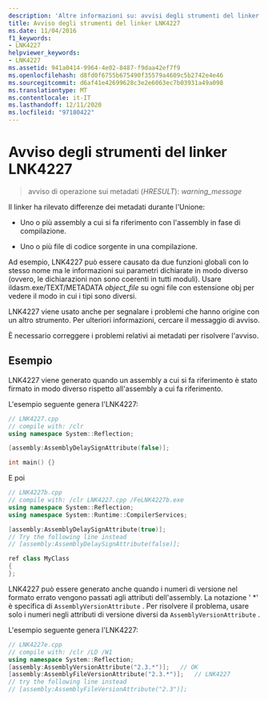 ```yaml
---
description: 'Altre informazioni su: avvisi degli strumenti del linker LNK4227'
title: Avviso degli strumenti del linker LNK4227
ms.date: 11/04/2016
f1_keywords:
- LNK4227
helpviewer_keywords:
- LNK4227
ms.assetid: 941a0414-9964-4e02-8487-f9daa42ef7f9
ms.openlocfilehash: d8fd0f6755b675490f35579a4609c5b2742e4e46
ms.sourcegitcommit: d6af41e42699628c3e2e6063ec7b03931a49a098
ms.translationtype: MT
ms.contentlocale: it-IT
ms.lasthandoff: 12/11/2020
ms.locfileid: "97180422"
---
```

# <a name="linker-tools-warning-lnk4227"></a>Avviso degli strumenti del linker LNK4227

> avviso di operazione sui metadati (*HRESULT*): *warning_message*

Il linker ha rilevato differenze dei metadati durante l'Unione:

- Uno o più assembly a cui si fa riferimento con l'assembly in fase di compilazione.

- Uno o più file di codice sorgente in una compilazione.

Ad esempio, LNK4227 può essere causato da due funzioni globali con lo stesso nome ma le informazioni sui parametri dichiarate in modo diverso (ovvero, le dichiarazioni non sono coerenti in tutti moduli). Usare ildasm.exe/TEXT/METADATA *object_file* su ogni file con estensione obj per vedere il modo in cui i tipi sono diversi.

LNK4227 viene usato anche per segnalare i problemi che hanno origine con un altro strumento. Per ulteriori informazioni, cercare il messaggio di avviso.

È necessario correggere i problemi relativi ai metadati per risolvere l'avviso.

## <a name="examples"></a>Esempio

LNK4227 viene generato quando un assembly a cui si fa riferimento è stato firmato in modo diverso rispetto all'assembly a cui fa riferimento.

L'esempio seguente genera l'LNK4227:

```cpp
// LNK4227.cpp
// compile with: /clr
using namespace System::Reflection;

[assembly:AssemblyDelaySignAttribute(false)];

int main() {}
```

E poi

```cpp
// LNK4227b.cpp
// compile with: /clr LNK4227.cpp /FeLNK4227b.exe
using namespace System::Reflection;
using namespace System::Runtime::CompilerServices;

[assembly:AssemblyDelaySignAttribute(true)];
// Try the following line instead
// [assembly:AssemblyDelaySignAttribute(false)];

ref class MyClass
{
};
```

LNK4227 può essere generato anche quando i numeri di versione nel formato errato vengono passati agli attributi dell'assembly.  La notazione ' *' è specifica di `AssemblyVersionAttribute` .  Per risolvere il problema, usare solo i numeri negli attributi di versione diversi da `AssemblyVersionAttribute` .

L'esempio seguente genera l'LNK4227:

```cpp
// LNK4227e.cpp
// compile with: /clr /LD /W1
using namespace System::Reflection;
[assembly:AssemblyVersionAttribute("2.3.*")];   // OK
[assembly:AssemblyFileVersionAttribute("2.3.*")];   // LNK4227
// try the following line instead
// [assembly:AssemblyFileVersionAttribute("2.3")];
```
